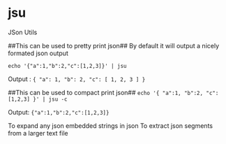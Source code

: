 # jsu
JSon Utils


##This can be used to pretty print json##
By default it will output a nicely formated json output 

`echo '{"a":1,"b":2,"c":[1,2,3]}' | jsu`

Output :
`
{
  "a": 1,
  "b": 2,
  "c": [
    1,
    2,
    3
  ]
}
`

##This can be used to compact print json##
`echo '{ "a":1, "b":2, "c":[1,2,3] }' | jsu -c`

Output:
`{"a":1,"b":2,"c":[1,2,3]}`


To expand any json embedded strings in json
To extract json segments from a larger text file
